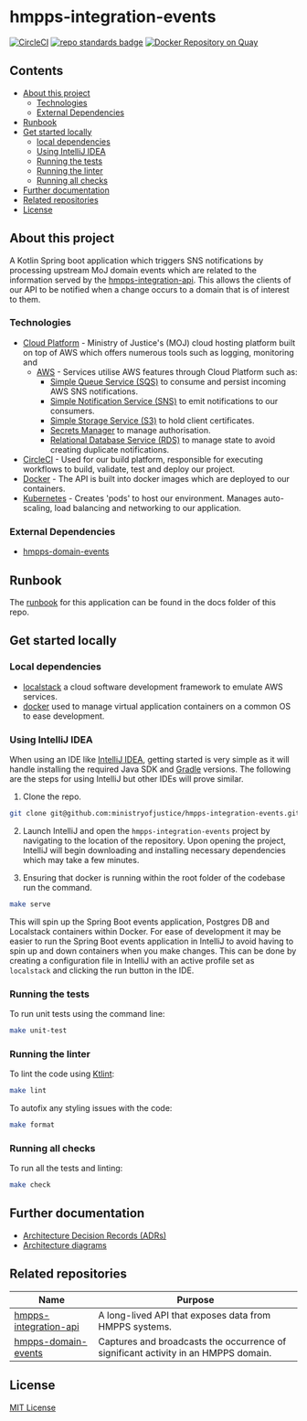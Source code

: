 # hmpps-integration-events

[![CircleCI](https://dl.circleci.com/status-badge/img/gh/ministryofjustice/hmpps-integration-events/tree/main.svg?style=svg)](https://dl.circleci.com/status-badge/redirect/gh/ministryofjustice/hmpps-integration-events/tree/main)
[![repo standards badge](https://img.shields.io/badge/endpoint.svg?&style=flat&logo=github&url=https%3A%2F%2Foperations-engineering-reports.cloud-platform.service.justice.gov.uk%2Fapi%2Fv1%2Fcompliant_public_repositories%2Fhmpps-integration-events)](https://operations-engineering-reports.cloud-platform.service.justice.gov.uk/public-report/hmpps-integration-events "Link to report")
[![Docker Repository on Quay](https://img.shields.io/badge/quay.io-repository-2496ED.svg?logo=docker)](https://quay.io/repository/hmpps/hmpps-integration-events)

## Contents

- [About this project](#about-this-project)
  - [Technologies](#technologies)
  - [External Dependencies](#external-dependencies)
- [Runbook](#runbook)
- [Get started locally](#get-started-locally)
  - [local dependencies](#local-dependencies)
  - [Using IntelliJ IDEA](#using-intellij-idea)
  - [Running the tests](#running-the-tests)
  - [Running the linter](#running-the-linter)
  - [Running all checks](#running-all-checks)
- [Further documentation](#further-documentation)
- [Related repositories](#related-repositories)
- [License](#license)

## About this project

A Kotlin Spring boot application which triggers SNS notifications by processing upstream MoJ domain events which are related to the information served by the [hmpps-integration-api](https://github.com/ministryofjustice/hmpps-integration-api). This allows the clients of our API to be notified when a change occurs to a domain that is of interest to them.

### Technologies

- [Cloud Platform](https://user-guide.cloud-platform.service.justice.gov.uk/#cloud-platform-user-guide) - Ministry of
  Justice's (MOJ) cloud hosting platform built on top of AWS which offers numerous tools such as logging, monitoring and
  - [AWS](https://aws.amazon.com/) - Services utilise AWS features through Cloud Platform such
    as:
    - [Simple Queue Service (SQS)](https://aws.amazon.com/sqs/) to consume and persist incoming AWS SNS notifications.
    - [Simple Notification Service (SNS)](https://aws.amazon.com/sns/) to emit notifications to our consumers.
    - [Simple Storage Service (S3)](https://aws.amazon.com/s3/) to hold client certificates.
    - [Secrets Manager](https://aws.amazon.com/secrets-manager/) to manage authorisation.
    - [Relational Database Service (RDS)](https://aws.amazon.com/rds/) to manage state to avoid creating duplicate notifications.
- [CircleCI](https://circleci.com/developer) - Used for our build platform, responsible for executing workflows to
  build, validate, test and deploy our project.
- [Docker](https://www.docker.com/) - The API is built into docker images which are deployed to our containers.
- [Kubernetes](https://kubernetes.io/docs/home/) - Creates 'pods' to host our environment. Manages auto-scaling, load
  balancing and networking to our application.

### External Dependencies

- [hmpps-domain-events](https://github.com/ministryofjustice/hmpps-domain-events)

## Runbook

The [runbook](https://github.com/ministryofjustice/hmpps-integration-events/tree/main/docs/runbook.md) for this application can be found in the docs folder of this repo.

## Get started locally

### Local dependencies

- [localstack](https://www.localstack.cloud/) a cloud software development framework to emulate AWS services.
- [docker](https://www.docker.com/) used to manage virtual application containers on a common OS to ease development.

### Using IntelliJ IDEA

When using an IDE like [IntelliJ IDEA](https://www.jetbrains.com/idea/), getting started is very simple as it will
handle installing the required Java SDK and [Gradle](https://gradle.org/) versions. The following are the steps for
using IntelliJ but other IDEs will prove similar.

1. Clone the repo.

```bash
git clone git@github.com:ministryofjustice/hmpps-integration-events.git
```

2. Launch IntelliJ and open the `hmpps-integration-events` project by navigating to the location of the repository. Upon opening the project, IntelliJ will begin downloading and installing necessary dependencies which may take a few
   minutes.

3. Ensuring that docker is running within the root folder of the codebase run the command.

```bash
make serve
```

This will spin up the Spring Boot events application, Postgres DB and Localstack containers within Docker. For ease of development it may be easier to run the Spring Boot events application in IntelliJ to avoid having to spin up and down containers when you make changes. This can be done by creating a configuration file in IntelliJ with an active profile set as `localstack` and clicking the run button in the IDE.

### Running the tests

To run unit tests using the command line:

```bash
make unit-test
```

### Running the linter

To lint the code using [Ktlint](https://pinterest.github.io/ktlint/):

```bash
make lint
```

To autofix any styling issues with the code:

```bash
make format
```

### Running all checks

To run all the tests and linting:

```bash
make check
```

## Further documentation

- [Architecture Decision Records (ADRs)](/docs/adr)
- [Architecture diagrams](/docs/diagrams)

## Related repositories

| Name                                                                                          | Purpose                                                                            |
| --------------------------------------------------------------------------------------------- | ---------------------------------------------------------------------------------- |
| [hmpps-integration-api](https://github.com/ministryofjustice/hmpps-integration-api/tree/main) | A long-lived API that exposes data from HMPPS systems.                             |
| [hmpps-domain-events](https://github.com/ministryofjustice/hmpps-domain-events)               | Captures and broadcasts the occurrence of significant activity in an HMPPS domain. |

## License

[MIT License](LICENSE)
